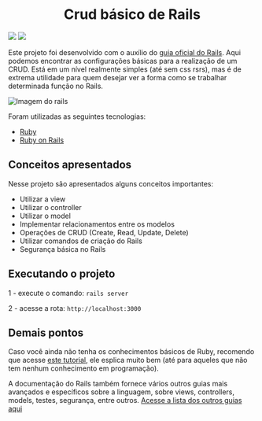 # <div align='center'> Crud básico de Rails </div> 

![](https://img.shields.io/static/v1?label=ruby&message=v2.7.1&color=red&style=for-the-badge&logo=RUBY)
![](https://img.shields.io/static/v1?label=rails&message=v6.0.3&color=red&style=for-the-badge&logo=RAILS)

Este projeto foi desenvolvido com o auxílio do [guia oficial do Rails](https://guides.rubyonrails.org/getting_started.html). Aqui podemos encontrar as configurações básicas para a realização de um CRUD. Está em um nível realmente simples (até sem css rsrs), mas é de extrema utilidade para quem desejar ver a forma como se trabalhar determinada função no Rails. 
<br>

![Imagem do rails](https://upload.wikimedia.org/wikipedia/commons/thumb/6/62/Ruby_On_Rails_Logo.svg/1200px-Ruby_On_Rails_Logo.svg.png)

Foram utilizadas as seguintes tecnologias:

* [Ruby](https://www.ruby-lang.org/pt/)
* [Ruby on Rails](https://rubyonrails.org/)

## Conceitos apresentados
Nesse projeto são apresentados alguns conceitos importantes:
- Utilizar a view
- Utilizar o controller
- Utilizar o model
- Implementar relacionamentos entre os modelos
- Operações de CRUD (Create, Read, Update, Delete)
- Utilizar comandos de criação do Rails
- Segurança básica no Rails

## Executando o projeto
1 - execute o comando:
`rails server`

2 - acesse a rota:
`http://localhost:3000`

## Demais pontos
Caso você ainda não tenha os conhecimentos básicos de Ruby, recomendo que acesse [este tutorial](https://try.ruby-lang.org/), ele esplica muito bem (até para aqueles que não tem nenhum conhecimento em programação).

A documentação do Rails também fornece vários outros guias mais avançados e específicos sobre a linguagem, sobre views, controllers, models, testes, segurança, entre outros. [Acesse a lista dos outros guias aqui](https://guides.rubyonrails.org/index.html)
